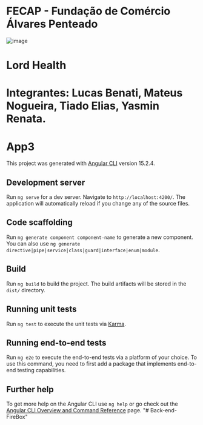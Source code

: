 # FECAP - Fundação de Comércio Álvares Penteado
![image](https://github.com/2023-1-NADS3/E2-Lord-Health/assets/106283184/e6711b31-9368-453f-9b18-35e6db6e4803)

# Lord Health
# Integrantes: Lucas Benati, Mateus Nogueira, Tiado Elias, Yasmin Renata.

# App3

This project was generated with [Angular CLI](https://github.com/angular/angular-cli) version 15.2.4.

## Development server

Run `ng serve` for a dev server. Navigate to `http://localhost:4200/`. The application will automatically reload if you change any of the source files.

## Code scaffolding

Run `ng generate component component-name` to generate a new component. You can also use `ng generate directive|pipe|service|class|guard|interface|enum|module`.

## Build

Run `ng build` to build the project. The build artifacts will be stored in the `dist/` directory.

## Running unit tests

Run `ng test` to execute the unit tests via [Karma](https://karma-runner.github.io).

## Running end-to-end tests

Run `ng e2e` to execute the end-to-end tests via a platform of your choice. To use this command, you need to first add a package that implements end-to-end testing capabilities.

## Further help

To get more help on the Angular CLI use `ng help` or go check out the [Angular CLI Overview and Command Reference](https://angular.io/cli) page.
"# Back-end-FireBox" 
